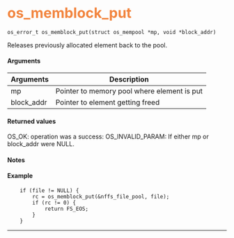 ## <font color="#F2853F" style="font-size:24pt">os_memblock_put</font>

```no-highlight
os_error_t os_memblock_put(struct os_mempool *mp, void *block_addr)
```

Releases previously allocated element back to the pool.


#### Arguments

| Arguments | Description |
|-----------|-------------|
| mp |  Pointer to memory pool where element is put  |
| block_addr | Pointer to element getting freed |

#### Returned values

OS_OK: operation was a success:
OS_INVALID_PARAM: If either mp or block_addr were NULL.

#### Notes 



#### Example

<Add text to set up the context for the example here>

```no-highlight
    if (file != NULL) {
        rc = os_memblock_put(&nffs_file_pool, file);
        if (rc != 0) {
            return FS_EOS;
        }
    }
```

---------------------
